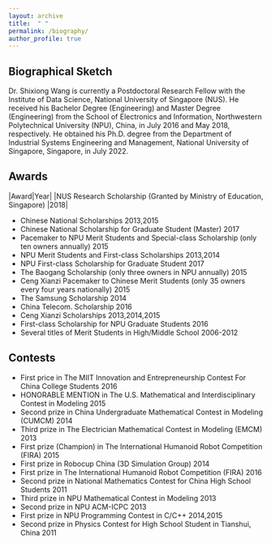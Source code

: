 ```yaml
---
layout: archive
title:  " " 
permalink: /biography/
author_profile: true
---
```


<style>
table, th, td {
  border: 1px solid white;
  border-collapse: collapse;
}
</style>

## Biographical Sketch
Dr. Shixiong Wang is currently a Postdoctoral Research Fellow with the Institute of Data Science,
National University of Singapore (NUS). He received his Bachelor Degree (Engineering) and Master
Degree (Engineering) from the School of Electronics and Information, Northwestern Polytechnical University
(NPU), China, in July 2016 and May 2018, respectively. He obtained his Ph.D. degree from
the Department of Industrial Systems Engineering and Management, National University of Singapore,
Singapore, in July 2022.

## Awards
|Award|Year|
|NUS Research Scholarship (Granted by Ministry of Education, Singapore) |2018|

* Chinese National Scholarships 2013,2015
* Chinese National Scholarship for Graduate Student (Master) 2017
* Pacemaker to NPU Merit Students and Special-class Scholarship (only ten owners annually) 2015
* NPU Merit Students and First-class Scholarships 2013,2014
* NPU First-class Scholarship for Graduate Student 2017
* The Baogang Scholarship (only three owners in NPU annually) 2015
* Ceng Xianzi Pacemaker to Chinese Merit Students (only 35 owners every four years nationally) 2015
* The Samsung Scholarship 2014
* China Telecom. Scholarship 2016
* Ceng Xianzi Scholarships 2013,2014,2015
* First-class Scholarship for NPU Graduate Students 2016
* Several titles of Merit Students in High/Middle School 2006-2012

## Contests
* First price in The MIIT Innovation and Entrepreneurship Contest For China College Students 2016
* HONORABLE MENTION in The U.S. Mathematical and Interdisciplinary Contest in Modeling 2015
* Second prize in China Undergraduate Mathematical Contest in Modeling (CUMCM) 2014
* Third prize in The Electrician Mathematical Contest in Modeling (EMCM) 2013
* First prize (Champion) in The International Humanoid Robot Competition (FIRA) 2015
* First prize in Robocup China (3D Simulation Group) 2014
* First prize in The International Humanoid Robot Competition (FIRA) 2016
* Second prize in National Mathematics Contest for China High School Students 2011
* Third prize in NPU Mathematical Contest in Modeling 2013
* Second prize in NPU ACM-ICPC 2013
* First prize in NPU Programming Contest in C/C++ 2014,2015
* Second prize in Physics Contest for High School Student in Tianshui, China 2011
